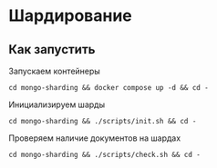 # Шардирование
## Как запустить
Запускаем контейнеры
```shell
cd mongo-sharding && docker compose up -d && cd -
```

Инициализируем шарды
```shell
cd mongo-sharding && ./scripts/init.sh && cd -
```

Проверяем наличие документов на шардах
```shell
cd mongo-sharding && ./scripts/check.sh && cd -
```
